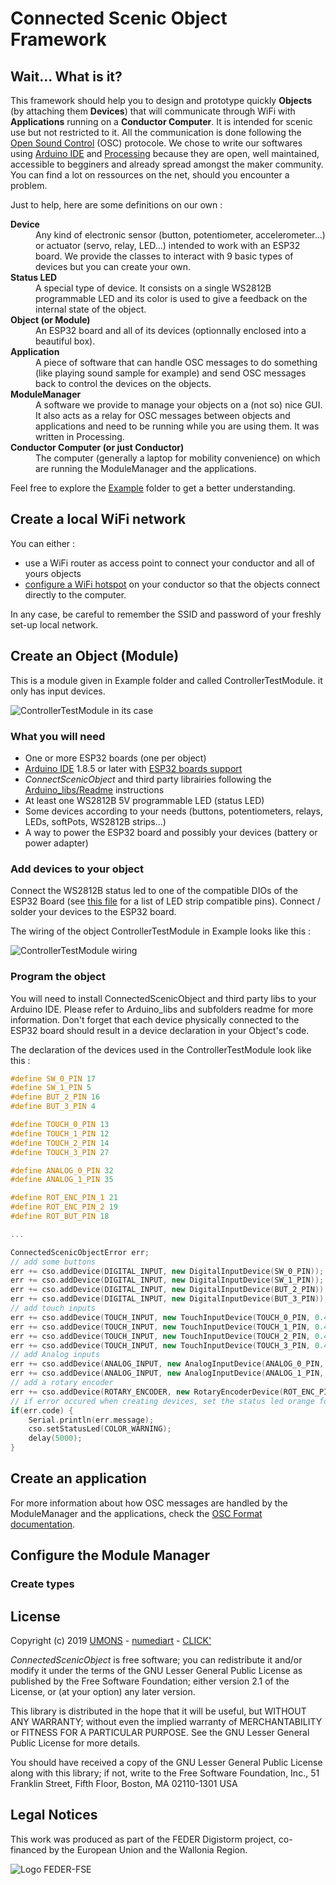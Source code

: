 # Connected Scenic Object Framework

## Wait... What is it?
This framework should help you to design and prototype quickly **Objects** (by attaching them **Devices**) that will 
communicate through WiFi with **Applications** running on a **Conductor Computer**. 
It is intended for scenic use but not restricted to it. All the communication is done following the 
[Open Sound Control](http://opensoundcontrol.org/) (OSC) protocole. 
We chose to write our softwares using [Arduino IDE](https://www.arduino.cc/en/Main/Software)
and [Processing](https://processing.org/) because they are open, well maintained, accessible to begginers and
already spread amongst the maker community. You can find a lot on ressources on the net,
should you encounter a problem.

Just to help, here are some definitions on our own :
<DL>
	<DT><STRONG>Device</STRONG>
	<DD>Any kind of electronic sensor (button, potentiometer, accelerometer...) or actuator (servo, relay, LED...)
	intended to work with an ESP32 board. We provide the classes to interact with 9 basic types of devices 
	but you can create your own.
	<DT><STRONG>Status LED</STRONG>
	<DD>A special type of device. It consists on a single WS2812B programmable LED and its color is used
	to give a feedback on the internal state of the object.
	<DT><STRONG>Object (or Module)</STRONG>
	<DD>An ESP32 board and all of its devices (optionnally enclosed into a beautiful box).
	<DT><STRONG>Application</STRONG>
	<DD>A piece of software that can handle OSC messages to do something (like playing sound sample for example) 
	and send OSC messages back to control the devices on the objects.
	<DT><STRONG>ModuleManager</STRONG>
	<DD>A software we provide to manage your objects on a (not so) nice GUI. 
	It also acts as a relay for OSC messages between objects and applications and need to be running while you
	are using them. It was written in Processing.
	<DT><STRONG>Conductor Computer (or just Conductor)</STRONG>
	<DD>The computer (generally a laptop for mobility convenience) on which are running the ModuleManager 
	and the applications.
</DL>

Feel free to explore the [Example](Example/) folder to get a better understanding.


## Create a local WiFi network
You can either :
* use a WiFi router as access point to connect your conductor and all of yours objects 
* [configure a WiFi hotspot](https://www.howtogeek.com/214080/how-to-turn-your-windows-pc-into-a-wi-fi-hotspot/) 
on your conductor so that the objects connect directly to the computer.

In any case, be careful to remember the SSID and password of your freshly set-up local network.



## Create an Object (Module)

This is a module given in Example folder and called ControllerTestModule. it only has input devices.

![ControllerTestModule in its case](pictures/ControllerTestModule.JPG)

### What you will need
* One or more ESP32 boards (one per object)
* [Arduino IDE](https://www.arduino.cc/en/main/software) 1.8.5 or later 
with [ESP32 boards support](https://github.com/espressif/arduino-esp32#installation-instructions)
* *ConnectScenicObject* and third party librairies following the [Arduino_libs/Readme](Arduino_libs/) instructions
* At least one WS2812B 5V programmable LED (status LED)
* Some devices according to your needs (buttons, potentiometers, relays, LEDs, softPots, WS2812B strips...)
* A way to power the ESP32 board and possibly your devices (battery or power adapter)

### Add devices to your object
Connect the WS2812B status led to one of the compatible DIOs of the ESP32 Board 
(see [this file](Arduino_libs/ConnectedScenicObject/AvailableDevicePins.h) for a list of LED strip compatible pins).
Connect / solder your devices to the ESP32 board.

The wiring of the object ControllerTestModule in Example looks like this : 

![ControllerTestModule wiring](Example/ObjectsHardware/ControllerTestModule_bb.png)

### Program the object
You will need to install ConnectedScenicObject and third party libs to your Arduino IDE.
Please refer to Arduino_libs and subfolders readme for more information.
Don't forget that each device physically connected to the ESP32 board should result in a 
device declaration in your Object's code.

The declaration of the devices used in the ControllerTestModule look like this :

```cpp
#define SW_0_PIN 17
#define SW_1_PIN 5
#define BUT_2_PIN 16
#define BUT_3_PIN 4

#define TOUCH_0_PIN 13
#define TOUCH_1_PIN 12
#define TOUCH_2_PIN 14
#define TOUCH_3_PIN 27

#define ANALOG_0_PIN 32
#define ANALOG_1_PIN 35

#define ROT_ENC_PIN_1 21
#define ROT_ENC_PIN_2 19
#define ROT_BUT_PIN 18

...

ConnectedScenicObjectError err;
// add some buttons
err += cso.addDevice(DIGITAL_INPUT, new DigitalInputDevice(SW_0_PIN));
err += cso.addDevice(DIGITAL_INPUT, new DigitalInputDevice(SW_1_PIN));
err += cso.addDevice(DIGITAL_INPUT, new DigitalInputDevice(BUT_2_PIN));
err += cso.addDevice(DIGITAL_INPUT, new DigitalInputDevice(BUT_3_PIN));
// add touch inputs
err += cso.addDevice(TOUCH_INPUT, new TouchInputDevice(TOUCH_0_PIN, 0.45, 5));
err += cso.addDevice(TOUCH_INPUT, new TouchInputDevice(TOUCH_1_PIN, 0.45, 5));
err += cso.addDevice(TOUCH_INPUT, new TouchInputDevice(TOUCH_2_PIN, 0.45, 5));
err += cso.addDevice(TOUCH_INPUT, new TouchInputDevice(TOUCH_3_PIN, 0.45, 5));
// add Analog inputs
err += cso.addDevice(ANALOG_INPUT, new AnalogInputDevice(ANALOG_0_PIN, 0.01, 5));
err += cso.addDevice(ANALOG_INPUT, new AnalogInputDevice(ANALOG_1_PIN, 0.01, 5));
// add a rotary encoder
err += cso.addDevice(ROTARY_ENCODER, new RotaryEncoderDevice(ROT_ENC_PIN_1, ROT_ENC_PIN_2, ROT_BUT_PIN));
// if error occured when creating devices, set the status led orange for 5 seconds
if(err.code) {
	Serial.println(err.message);
	cso.setStatusLed(COLOR_WARNING);
	delay(5000);
}
```

## Create an application

For more information about how OSC messages are handled by the ModuleManager and the applications, check the [OSC Format documentation](OSC_Format.md).



## Configure the Module Manager

### Create types



## License
Copyright (c) 2019 [UMONS](https://web.umons.ac.be/en/) - [numediart](https://web.umons.ac.be/numediart/fr/accueil/) - [CLICK'](http://www.clicklivinglab.org/)
 
*ConnectedScenicObject* is free software; you can redistribute it and/or
modify it under the terms of the GNU Lesser General Public
License as published by the Free Software Foundation; either
version 2.1 of the License, or (at your option) any later version.

This library is distributed in the hope that it will be useful,
but WITHOUT ANY WARRANTY; without even the implied warranty of
MERCHANTABILITY or FITNESS FOR A PARTICULAR PURPOSE.  See the GNU
Lesser General Public License for more details.

You should have received a copy of the GNU Lesser General Public
License along with this library; if not, write to the Free Software
Foundation, Inc., 51 Franklin Street, Fifth Floor, Boston, MA  02110-1301  USA

## Legal Notices
This work was produced as part of the FEDER Digistorm project, co-financed by the European Union and the Wallonia Region.

![Logo FEDER-FSE](https://www.enmieux.be/sites/all/themes/enmieux_theme/img/logo-feder-fse.png)